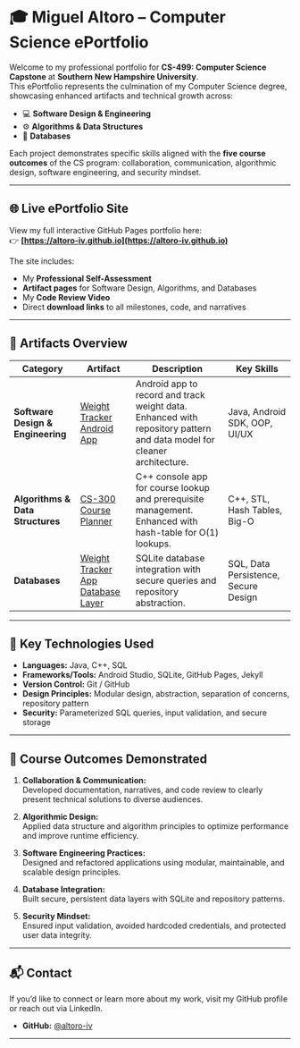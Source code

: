 # 🎓 Miguel Altoro – Computer Science ePortfolio

Welcome to my professional portfolio for **CS-499: Computer Science Capstone** at **Southern New Hampshire University**.  
This ePortfolio represents the culmination of my Computer Science degree, showcasing enhanced artifacts and technical growth across:

- 💻 **Software Design & Engineering**
- ⚙️ **Algorithms & Data Structures**
- 💾 **Databases**

Each project demonstrates specific skills aligned with the **five course outcomes** of the CS program: collaboration, communication, algorithmic design, software engineering, and security mindset.

---

## 🌐 Live ePortfolio Site
View my full interactive GitHub Pages portfolio here:  
👉 **[https://altoro-iv.github.io](https://altoro-iv.github.io)**

The site includes:
- My **Professional Self-Assessment**
- **Artifact pages** for Software Design, Algorithms, and Databases
- My **Code Review Video**
- Direct **download links** to all milestones, code, and narratives

---

## 🧩 Artifacts Overview

| Category | Artifact | Description | Key Skills |
|-----------|-----------|--------------|-------------|
| **Software Design & Engineering** | [Weight Tracker Android App](/artifacts/software-design.md) | Android app to record and track weight data. Enhanced with repository pattern and data model for cleaner architecture. | Java, Android SDK, OOP, UI/UX |
| **Algorithms & Data Structures** | [CS-300 Course Planner](/artifacts/algorithms.md) | C++ console app for course lookup and prerequisite management. Enhanced with hash-table for O(1) lookups. | C++, STL, Hash Tables, Big-O |
| **Databases** | [Weight Tracker App Database Layer](/artifacts/databases.md) | SQLite database integration with secure queries and repository abstraction. | SQL, Data Persistence, Secure Design |

---

## 🧠 Key Technologies Used
- **Languages:** Java, C++, SQL  
- **Frameworks/Tools:** Android Studio, SQLite, GitHub Pages, Jekyll  
- **Version Control:** Git / GitHub  
- **Design Principles:** Modular design, abstraction, separation of concerns, repository pattern  
- **Security:** Parameterized SQL queries, input validation, and secure storage  

---

## 🧩 Course Outcomes Demonstrated

1. **Collaboration & Communication:**  
   Developed documentation, narratives, and code review to clearly present technical solutions to diverse audiences.

2. **Algorithmic Design:**  
   Applied data structure and algorithm principles to optimize performance and improve runtime efficiency.

3. **Software Engineering Practices:**  
   Designed and refactored applications using modular, maintainable, and scalable design principles.

4. **Database Integration:**  
   Built secure, persistent data layers with SQLite and repository patterns.

5. **Security Mindset:**  
   Ensured input validation, avoided hardcoded credentials, and protected user data integrity.

---

## 📬 Contact
If you’d like to connect or learn more about my work, visit my GitHub profile or reach out via LinkedIn.

- **GitHub:** [@altoro-iv](https://github.com/altoro-iv)   

---
